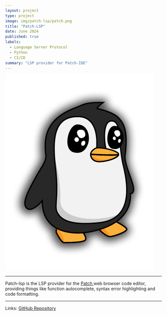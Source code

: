 ```yaml
---
layout: project
type: project
image: img/patch-lsp/patch.png
title: "Patch-LSP"
date: June 2024
published: true
labels:
  - Language Server Protocol
  - Python
  - CI/CD
summary: "LSP provider for Patch-IDE"
---
```


<img class="img-fluid" src="../img/patch-lsp/patch.png">
<hr> 

Patch-lsp is the LSP provider for the <a target="_blank" href="https://codepatch.org/">Patch </a> web browser code editor, providing things like function autocomplete, syntax error highlighting and code formatting. 


<hr>
Links: <a target="_blank" href="https://github.com/BX-Coding/python-lsp-server-docker">GitHub Repository</a>
